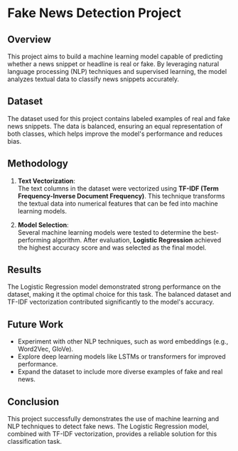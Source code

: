 # Fake News Detection Project

## Overview

This project aims to build a machine learning model capable of predicting whether a news snippet or headline is real or fake. By leveraging natural language processing (NLP) techniques and supervised learning, the model analyzes textual data to classify news snippets accurately.

## Dataset

The dataset used for this project contains labeled examples of real and fake news snippets. The data is balanced, ensuring an equal representation of both classes, which helps improve the model's performance and reduces bias.

## Methodology

1. **Text Vectorization**:  
    The text columns in the dataset were vectorized using **TF-IDF (Term Frequency-Inverse Document Frequency)**. This technique transforms the textual data into numerical features that can be fed into machine learning models.

2. **Model Selection**:  
    Several machine learning models were tested to determine the best-performing algorithm. After evaluation, **Logistic Regression** achieved the highest accuracy score and was selected as the final model.

## Results

The Logistic Regression model demonstrated strong performance on the dataset, making it the optimal choice for this task. The balanced dataset and TF-IDF vectorization contributed significantly to the model's accuracy.

## Future Work

- Experiment with other NLP techniques, such as word embeddings (e.g., Word2Vec, GloVe).
- Explore deep learning models like LSTMs or transformers for improved performance.
- Expand the dataset to include more diverse examples of fake and real news.

## Conclusion

This project successfully demonstrates the use of machine learning and NLP techniques to detect fake news. The Logistic Regression model, combined with TF-IDF vectorization, provides a reliable solution for this classification task.
